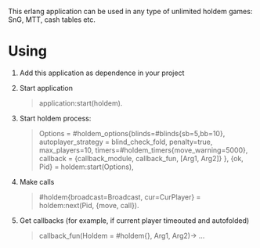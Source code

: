 This erlang application can be used in any type of unlimited holdem games: SnG, MTT, cash tables etc.

# Using

1.  Add this application as dependence in your project
2.  Start application
    >  application:start(holdem).
3.  Start holdem process:
    >   Options =
    >     #holdem_options{blinds=#blinds{sb=5,bb=10},
    >                     autoplayer_strategy = blind_check_fold,
    >                     penalty=true,
    >                     max_players=10,
    >                     timers=#holdem_timers{move_warning=5000},
    >                     callback = {callback_module, callback_fun, [Arg1, Arg2]}
    >                    },
    >   {ok, Pid} = holdem:start(Options),
4.  Make calls 

    >   #holdem{broadcast=Broadcast, cur=CurPlayer} = holdem:next(Pid, {move, call}).

5.  Get callbacks (for example, if current player timeouted and autofolded)

    >   callback_fun(Holdem = #holdem{}, Arg1, Arg2)->
    >     ...

